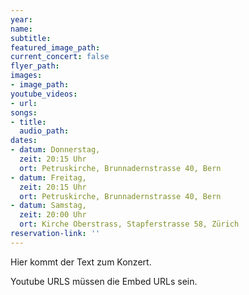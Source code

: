 ```yaml
---
year: 
name: 
subtitle: 
featured_image_path:
current_concert: false 
flyer_path: 
images:
- image_path: 
youtube_videos:
- url: 
songs:
- title: 
  audio_path: 
dates:
- datum: Donnerstag, 
  zeit: 20:15 Uhr
  ort: Petruskirche, Brunnadernstrasse 40, Bern
- datum: Freitag, 
  zeit: 20:15 Uhr
  ort: Petruskirche, Brunnadernstrasse 40, Bern
- datum: Samstag, 
  zeit: 20:00 Uhr
  ort: Kirche Oberstrass, Stapferstrasse 58, Zürich
reservation-link: ''
---
```


Hier kommt der Text zum Konzert.

Youtube URLS müssen die Embed URLs sein.
